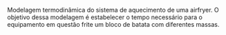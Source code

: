 Modelagem termodinâmica do sistema de aquecimento de uma airfryer. O objetivo dessa modelagem é estabelecer o tempo necessário para o equipamento em questão frite um bloco de batata com diferentes massas.


